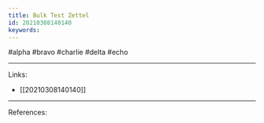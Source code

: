 ```yaml
---
title: Bulk Test Zettel
id: 20210308140140
keywords:
---
```

#alpha #bravo #charlie #delta #echo

---
Links:

- [[20210308140140]]

---
References:
